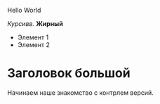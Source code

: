 Hello World

*Курсивв.*
**Жирный**

* Элемент 1
* Элемент 2

# Заголовок большой

Начинаем наше знакомство с контрлем версий.